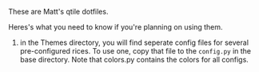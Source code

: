 These are Matt's qtile dotfiles. 

Heres's what you need to know if you're planning on using them.

1. in the Themes directory, you will find seperate config files for several pre-configured rices. To use one, copy that file to the `config.py` in the base directory. Note that colors.py contains the colors for all configs.
